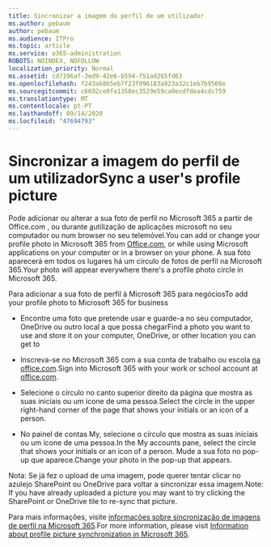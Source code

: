 ```yaml
---
title: Sincronizar a imagem do perfil de um utilizador
ms.author: pebaum
author: pebaum
ms.audience: ITPro
ms.topic: article
ms.service: o365-administration
ROBOTS: NOINDEX, NOFOLLOW
localization_priority: Normal
ms.assetid: cd7196af-3ed9-42e6-b594-f51ad265fd63
ms.openlocfilehash: f243a68b5eb7f23f096183a923a32c1eb7b9508e
ms.sourcegitcommit: c6692ce0fa1358ec3529e59ca0ecdfdea4cdc759
ms.translationtype: MT
ms.contentlocale: pt-PT
ms.lasthandoff: 09/14/2020
ms.locfileid: "47694793"
---
```

# <a name="sync-a-users-profile-picture"></a><span data-ttu-id="2fe9a-102">Sincronizar a imagem do perfil de um utilizador</span><span class="sxs-lookup"><span data-stu-id="2fe9a-102">Sync a user's profile picture</span></span>

<span data-ttu-id="2fe9a-103">Pode adicionar ou alterar a sua foto de perfil no Microsoft 365 a partir de Office.com , ou durante [a](https://www.office.com)utilização de aplicações microsoft no seu computador ou num browser no seu telemóvel.</span><span class="sxs-lookup"><span data-stu-id="2fe9a-103">You can add or change your profile photo in Microsoft 365 from [Office.com](https://www.office.com), or while using Microsoft applications on your computer or in a browser on your phone.</span></span> <span data-ttu-id="2fe9a-104">A sua foto aparecerá em todos os lugares há um círculo de fotos de perfil na Microsoft 365.</span><span class="sxs-lookup"><span data-stu-id="2fe9a-104">Your photo will appear everywhere there's a profile photo circle in Microsoft 365.</span></span>

<span data-ttu-id="2fe9a-105">Para adicionar a sua foto de perfil à Microsoft 365 para negócios</span><span class="sxs-lookup"><span data-stu-id="2fe9a-105">To add your profile photo to Microsoft 365 for business</span></span>

- <span data-ttu-id="2fe9a-106">Encontre uma foto que pretende usar e guarde-a no seu computador, OneDrive ou outro local a que possa chegar</span><span class="sxs-lookup"><span data-stu-id="2fe9a-106">Find a photo you want to use and store it on your computer, OneDrive, or other location you can get to</span></span>

- <span data-ttu-id="2fe9a-107">Inscreva-se no Microsoft 365 com a sua conta de trabalho ou escola [na office.com](https://www.office.com).</span><span class="sxs-lookup"><span data-stu-id="2fe9a-107">Sign into Microsoft 365 with your work or school account at [office.com](https://www.office.com).</span></span>

- <span data-ttu-id="2fe9a-108">Selecione o círculo no canto superior direito da página que mostra as suas iniciais ou um ícone de uma pessoa.</span><span class="sxs-lookup"><span data-stu-id="2fe9a-108">Select the circle in the upper right-hand corner of the page that shows your initials or an icon of a person.</span></span>

- <span data-ttu-id="2fe9a-109">No painel de contas My, selecione o círculo que mostra as suas iniciais ou um ícone de uma pessoa.</span><span class="sxs-lookup"><span data-stu-id="2fe9a-109">In the My accounts pane, select the circle that shows your initials or an icon of a person.</span></span> <span data-ttu-id="2fe9a-110">Mude a sua foto no pop-up que aparece.</span><span class="sxs-lookup"><span data-stu-id="2fe9a-110">Change your photo in the pop-up that appears.</span></span>

<span data-ttu-id="2fe9a-111">Nota: Se já fez o upload de uma imagem, pode querer tentar clicar no azulejo SharePoint ou OneDrive para voltar a sincronizar essa imagem.</span><span class="sxs-lookup"><span data-stu-id="2fe9a-111">Note: If you have already uploaded a picture you may want to try clicking the SharePoint or OneDrive tile to re-sync that picture.</span></span>

<span data-ttu-id="2fe9a-112">Para mais informações, visite [informações sobre sincronização de imagens de perfil na Microsoft 365](https://support.office.com/article/information-about-profile-picture-synchronization-in-office-365-20594d76-d054-4af4-a660-401133e3d48a).</span><span class="sxs-lookup"><span data-stu-id="2fe9a-112">For more information, please visit [Information about profile picture synchronization in Microsoft 365](https://support.office.com/article/information-about-profile-picture-synchronization-in-office-365-20594d76-d054-4af4-a660-401133e3d48a).</span></span>

